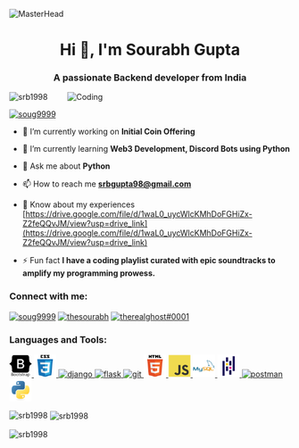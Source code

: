 ![MasterHead](https://media.tenor.com/TuYN6dmAclUAAAAC/cyberpunk.gif)
<h1 align="center">Hi 👋, I'm Sourabh Gupta</h1>
<h3 align="center">A passionate Backend developer from India</h3>
<img align="right" alt="Coding" width="400" src="https://media.tenor.com/y2JXkY1pXkwAAAAC/cat-computer.gif">

<p align="left"> <img src="https://komarev.com/ghpvc/?username=srb1998&label=Profile%20views&color=0e75b6&style=flat" alt="srb1998" /> </p>

<p align="left"> <a href="https://twitter.com/soug9999" target="blank"><img src="https://img.shields.io/twitter/follow/soug9999?logo=twitter&style=for-the-badge" alt="soug9999" /></a> </p>

- 🔭 I’m currently working on **Initial Coin Offering**

- 🌱 I’m currently learning **Web3 Development, Discord Bots using Python**

- 💬 Ask me about **Python**

- 📫 How to reach me **srbgupta98@gmail.com**

- 📄 Know about my experiences [https://drive.google.com/file/d/1waL0_uycWlcKMhDoFGHiZx-Z2feQQvJM/view?usp=drive_link](https://drive.google.com/file/d/1waL0_uycWlcKMhDoFGHiZx-Z2feQQvJM/view?usp=drive_link)

- ⚡ Fun fact **I have a coding playlist curated with epic soundtracks to amplify my programming prowess.**

<h3 align="left">Connect with me:</h3>
<p align="left">
<a href="https://twitter.com/soug9999" target="blank"><img align="center" src="https://raw.githubusercontent.com/rahuldkjain/github-profile-readme-generator/master/src/images/icons/Social/twitter.svg" alt="soug9999" height="30" width="40" /></a>
<a href="https://linkedin.com/in/thesourabh" target="blank"><img align="center" src="https://raw.githubusercontent.com/rahuldkjain/github-profile-readme-generator/master/src/images/icons/Social/linked-in-alt.svg" alt="thesourabh" height="30" width="40" /></a>
<a href="https://discord.gg/therealghost#0001" target="blank"><img align="center" src="https://raw.githubusercontent.com/rahuldkjain/github-profile-readme-generator/master/src/images/icons/Social/discord.svg" alt="therealghost#0001" height="30" width="40" /></a>
</p>

<h3 align="left">Languages and Tools:</h3>
<p align="left"> <a href="https://getbootstrap.com" target="_blank" rel="noreferrer"> <img src="https://raw.githubusercontent.com/devicons/devicon/master/icons/bootstrap/bootstrap-plain-wordmark.svg" alt="bootstrap" width="40" height="40"/> </a> <a href="https://www.w3schools.com/css/" target="_blank" rel="noreferrer"> <img src="https://raw.githubusercontent.com/devicons/devicon/master/icons/css3/css3-original-wordmark.svg" alt="css3" width="40" height="40"/> </a> <a href="https://www.djangoproject.com/" target="_blank" rel="noreferrer"> <img src="https://cdn.worldvectorlogo.com/logos/django.svg" alt="django" width="40" height="40"/> </a> <a href="https://flask.palletsprojects.com/" target="_blank" rel="noreferrer"> <img src="https://www.vectorlogo.zone/logos/pocoo_flask/pocoo_flask-icon.svg" alt="flask" width="40" height="40"/> </a> <a href="https://git-scm.com/" target="_blank" rel="noreferrer"> <img src="https://www.vectorlogo.zone/logos/git-scm/git-scm-icon.svg" alt="git" width="40" height="40"/> </a> <a href="https://www.w3.org/html/" target="_blank" rel="noreferrer"> <img src="https://raw.githubusercontent.com/devicons/devicon/master/icons/html5/html5-original-wordmark.svg" alt="html5" width="40" height="40"/> </a> <a href="https://developer.mozilla.org/en-US/docs/Web/JavaScript" target="_blank" rel="noreferrer"> <img src="https://raw.githubusercontent.com/devicons/devicon/master/icons/javascript/javascript-original.svg" alt="javascript" width="40" height="40"/> </a> <a href="https://www.mysql.com/" target="_blank" rel="noreferrer"> <img src="https://raw.githubusercontent.com/devicons/devicon/master/icons/mysql/mysql-original-wordmark.svg" alt="mysql" width="40" height="40"/> </a> <a href="https://pandas.pydata.org/" target="_blank" rel="noreferrer"> <img src="https://raw.githubusercontent.com/devicons/devicon/2ae2a900d2f041da66e950e4d48052658d850630/icons/pandas/pandas-original.svg" alt="pandas" width="40" height="40"/> </a> <a href="https://postman.com" target="_blank" rel="noreferrer"> <img src="https://www.vectorlogo.zone/logos/getpostman/getpostman-icon.svg" alt="postman" width="40" height="40"/> </a> <a href="https://www.python.org" target="_blank" rel="noreferrer"> <img src="https://raw.githubusercontent.com/devicons/devicon/master/icons/python/python-original.svg" alt="python" width="40" height="40"/> </a> </p>

<p><img align="left" src="https://github-readme-stats.vercel.app/api/top-langs?username=srb1998&show_icons=true&locale=en&layout=compact" alt="srb1998" /></p>

<p>&nbsp;<img align="center" src="https://github-readme-stats.vercel.app/api?username=srb1998&show_icons=true&locale=en" alt="srb1998" /></p>

<p><img align="center" src="https://github-readme-streak-stats.herokuapp.com/?user=srb1998&" alt="srb1998" /></p>
